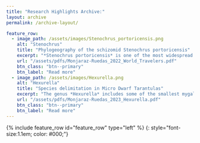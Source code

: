 ```yaml
---
title: "Research Highlights Archive:"
layout: archive
permalink: /archive-layout/

feature_row:
  - image_path: /assets/images/Stenochrus_portoricensis.png
    alt: "Stenochrus"
    title: "Phylogeography of the schizomid Stenochrus portoricensis"
    excerpt: "*Stenochrus portoricensis* is one of the most widespread species of Schizomids in the world, in this work we used morphology and genetic data to evaluate the phylogeographic relationships of multiple populations of this species across the world."
    url: "/assets/pdfs/Monjaraz-Ruedas_2022_World_Travelers.pdf"
    btn_class: "btn--primary"
    btn_label: "Read more"
  - image_path: /assets/images/Hexurella.png
    alt: "Hexurella"
    title: "Species delimitation in Micro Dwarf Tarantulas"
    excerpt: "The genus *Hexurella* includes some of the smallest mygalomorph spiders in the world, and are extremely rare and challenging to collect, here with new records we review the genus, perform species delimitation and provide with important natural history aspects of the group."
    url: "/assets/pdfs/Monjaraz-Ruedas_2023_Hexurella.pdf"
    btn_class: "btn--primary"
    btn_label: "Read more"
---
```


{% include feature_row id="feature_row" type="left" %} {: style="font-size:1.1em; color: #000;"}